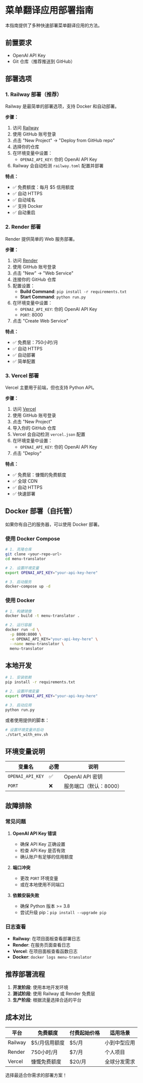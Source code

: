 # 菜单翻译应用部署指南

本指南提供了多种快速部署菜单翻译应用的方法。

## 前置要求

- OpenAI API Key
- Git 仓库（推荐推送到 GitHub）

## 部署选项

### 1. Railway 部署（推荐）

Railway 是最简单的部署选项，支持 Docker 和自动部署。

**步骤：**
1. 访问 [Railway](https://railway.app)
2. 使用 GitHub 账号登录
3. 点击 "New Project" → "Deploy from GitHub repo"
4. 选择你的仓库
5. 在环境变量中设置：
   - `OPENAI_API_KEY`: 你的 OpenAI API Key
6. Railway 会自动检测 `railway.toml` 配置并部署

**特点：**
- ✅ 免费额度：每月 $5 信用额度
- ✅ 自动 HTTPS
- ✅ 自动域名
- ✅ 支持 Docker
- ✅ 自动重启

### 2. Render 部署

Render 提供简单的 Web 服务部署。

**步骤：**
1. 访问 [Render](https://render.com)
2. 使用 GitHub 账号登录
3. 点击 "New" → "Web Service"
4. 连接你的 GitHub 仓库
5. 配置设置：
   - **Build Command**: `pip install -r requirements.txt`
   - **Start Command**: `python run.py`
6. 在环境变量中设置：
   - `OPENAI_API_KEY`: 你的 OpenAI API Key
   - `PORT`: 8000
7. 点击 "Create Web Service"

**特点：**
- ✅ 免费层：750小时/月
- ✅ 自动 HTTPS
- ✅ 自动部署
- ✅ 简单配置

### 3. Vercel 部署

Vercel 主要用于前端，但也支持 Python API。

**步骤：**
1. 访问 [Vercel](https://vercel.com)
2. 使用 GitHub 账号登录
3. 点击 "New Project"
4. 导入你的 GitHub 仓库
5. Vercel 会自动检测 `vercel.json` 配置
6. 在环境变量中设置：
   - `OPENAI_API_KEY`: 你的 OpenAI API Key
7. 点击 "Deploy"

**特点：**
- ✅ 免费层：慷慨的免费额度
- ✅ 全球 CDN
- ✅ 自动 HTTPS
- ✅ 快速部署

## Docker 部署（自托管）

如果你有自己的服务器，可以使用 Docker 部署。

### 使用 Docker Compose

```bash
# 1. 克隆仓库
git clone <your-repo-url>
cd menu-translator

# 2. 设置环境变量
export OPENAI_API_KEY="your-api-key-here"

# 3. 启动服务
docker-compose up -d
```

### 使用 Docker

```bash
# 1. 构建镜像
docker build -t menu-translator .

# 2. 运行容器
docker run -d \
  -p 8000:8000 \
  -e OPENAI_API_KEY="your-api-key-here" \
  --name menu-translator \
  menu-translator
```

## 本地开发

```bash
# 1. 安装依赖
pip install -r requirements.txt

# 2. 设置环境变量
export OPENAI_API_KEY="your-api-key-here"

# 3. 启动应用
python run.py
```

或者使用提供的脚本：

```bash
# 设置环境变量并启动
./start_with_env.sh
```

## 环境变量说明

| 变量名 | 必需 | 说明 |
|--------|------|------|
| `OPENAI_API_KEY` | ✅ | OpenAI API 密钥 |
| `PORT` | ❌ | 服务端口（默认：8000） |

## 故障排除

### 常见问题

1. **OpenAI API Key 错误**
   - 确保 API Key 正确设置
   - 检查 API Key 是否有效
   - 确认账户有足够的信用额度

2. **端口冲突**
   - 更改 `PORT` 环境变量
   - 或在本地使用不同端口

3. **依赖安装失败**
   - 确保 Python 版本 >= 3.8
   - 尝试升级 pip：`pip install --upgrade pip`

### 日志查看

- **Railway**: 在项目面板查看部署日志
- **Render**: 在服务页面查看日志
- **Vercel**: 在项目面板查看函数日志
- **Docker**: `docker logs menu-translator`

## 推荐部署流程

1. **开发阶段**: 使用本地开发环境
2. **测试阶段**: 使用 Railway 或 Render 免费层
3. **生产阶段**: 根据流量选择合适的平台

## 成本对比

| 平台 | 免费额度 | 付费起始价格 | 适用场景 |
|------|----------|--------------|----------|
| Railway | $5/月信用额度 | $5/月 | 小到中型应用 |
| Render | 750小时/月 | $7/月 | 个人项目 |
| Vercel | 慷慨免费额度 | $20/月 | 全球分发需求 |

选择最适合你需求的部署方案！